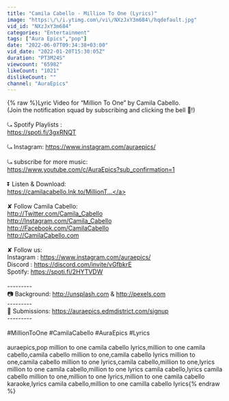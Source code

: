 ```yaml
---
title: "Camila Cabello - Million To One (Lyrics)"
image: "https:\/\/i.ytimg.com\/vi\/NXzJxY3m684\/hqdefault.jpg"
vid_id: "NXzJxY3m684"
categories: "Entertainment"
tags: ["Aura Epics","pop"]
date: "2022-06-07T09:34:38+03:00"
vid_date: "2022-01-20T15:30:05Z"
duration: "PT3M24S"
viewcount: "65982"
likeCount: "1021"
dislikeCount: ""
channel: "AuraEpics"
---
```

{% raw %}Lyric Video for “Million To One” by Camila Cabello.<br />(Join the notification squad by subscribing and clicking the bell 🔔!)<br /><br />⤿ Spotify Playlists :<br /><a rel="nofollow" target="blank" href="https://spoti.fi/3gxRNQT">https://spoti.fi/3gxRNQT</a><br /><br />⤿ Instagram: <a rel="nofollow" target="blank" href="https://www.instagram.com/auraepics/">https://www.instagram.com/auraepics/</a><br /><br />⤿ subscribe for more music:<br /><a rel="nofollow" target="blank" href="https://www.youtube.com/c/AuraEpics?sub_confirmation=1">https://www.youtube.com/c/AuraEpics?sub_confirmation=1</a><br /><br />⏬ Listen &amp; Download:<br /><a rel="nofollow" target="blank" href="https://camilacabello.lnk.to/MillionT...">https://camilacabello.lnk.to/MillionT...</a><br /><br />✘ Follow Camila Cabello:<br /><a rel="nofollow" target="blank" href="http://Twitter.com/Camila_Cabello">http://Twitter.com/Camila_Cabello</a><br /><a rel="nofollow" target="blank" href="http://Instagram.com/Camila_Cabello">http://Instagram.com/Camila_Cabello</a><br /><a rel="nofollow" target="blank" href="http://Facebook.com/CamilaCabello">http://Facebook.com/CamilaCabello</a><br /><a rel="nofollow" target="blank" href="http://CamilaCabello.com">http://CamilaCabello.com</a><br /><br />✘ Follow us:<br />Instagram : <a rel="nofollow" target="blank" href="https://www.instagram.com/auraepics/">https://www.instagram.com/auraepics/</a><br />Discord : <a rel="nofollow" target="blank" href="https://discord.com/invite/vGfbkrE">https://discord.com/invite/vGfbkrE</a><br />Spotify: <a rel="nofollow" target="blank" href="https://spoti.fi/2HYTVDW">https://spoti.fi/2HYTVDW</a><br /><br />---------<br />📷 Background: <a rel="nofollow" target="blank" href="http://unsplash.com">http://unsplash.com</a> &amp; <a rel="nofollow" target="blank" href="http://pexels.com">http://pexels.com</a><br />---------<br />💌 Submissions: <a rel="nofollow" target="blank" href="https://auraepics.edmdistrict.com/signup">https://auraepics.edmdistrict.com/signup</a><br />---------<br /><br />#MillionToOne #CamilaCabello #AuraEpics #Lyrics<br /><br />auraepics,pop million to one camila cabello lyrics,million to one camila cabello,camila cabello million to one,camila cabello lyrics million to one,camila cabello million to one lyrics,camila cabello,million to one,lyrics million to one camila cabello,million to one lyrics camila cabello,lyrics camila cabello million to one,million to one lyrics,million to one camila cabello karaoke,lyrics camila cabello,million to one camilla cabello lyrics{% endraw %}
